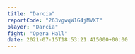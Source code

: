 ```yaml
---
title: "Darcia"
reportCode: "263vgwqW1G4jMVXT"
player: "Darcia"
fight: "Opera Hall"
date: 2021-07-15T18:53:21.415000+00:00
---
```

